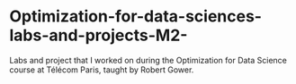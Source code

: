 # Optimization-for-data-sciences-labs-and-projects-M2-
Labs and project that I worked on during the Optimization for Data Science course at Télécom Paris, taught by Robert Gower. 
